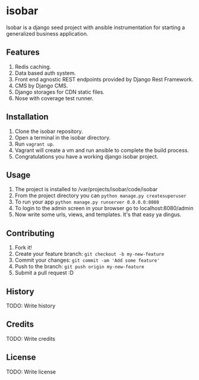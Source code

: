 # isobar

Isobar is a django seed project with ansible instrumentation for starting
a generalized business application.

## Features
1. Redis caching.
2. Data based auth system.
3. Front end agnostic REST endpoints provided by Django Rest Framework.
4. CMS by Django CMS.
5. Django storages for CDN static files.
6. Nose with coverage test runner.

## Installation

1. Clone the isobar repository.
2. Open a terminal in the isobar directory.
3. Run `vagrant up`.
4. Vagrant will create a vm and run ansible to complete the build process.
7. Congratulations you have a working django isobar project.

## Usage

1. The project is installed to /var/projects/isobar/code/isobar
2. From the project directory you can `python manage.py createsuperuser`
3. To run your app `python manage.py runserver 0.0.0.0:8080`
4. To login to the admin screen in your browser go to localhost:8080/admin
5. Now write some urls, views, and templates. It's that easy ya dingus.

## Contributing

1. Fork it!
2. Create your feature branch: `git checkout -b my-new-feature`
3. Commit your changes: `git commit -am 'Add some feature'`
4. Push to the branch: `git push origin my-new-feature`
5. Submit a pull request :D

## History

TODO: Write history

## Credits

TODO: Write credits

## License

TODO: Write license

